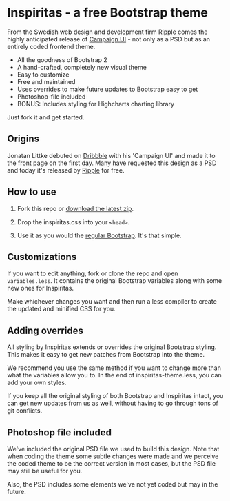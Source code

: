 # Inspiritas - a free Bootstrap theme 

From the Swedish web design and development firm Ripple comes the
highly anticipated release of <a href="http://dribbble.com/shots/156005-Campaign-UI">Campaign UI</a> - not only as a
PSD but as an entirely coded frontend theme. 

- All the goodness of Bootstrap 2
- A hand-crafted, completely new visual theme
- Easy to customize
- Free and maintained
- Uses overrides to make future updates to Bootstrap easy to get
- Photoshop-file included
- BONUS: Includes styling for Highcharts charting library

Just fork it and get started.

## Origins

Jonatan Littke debuted on <a href="http://www.dribbble.com">Dribbble</a> with his 'Campaign UI'
and made it to the front page on the first day. Many have requested this
design as a PSD and today it's released by <a href="http://www.ripplehq.com">Ripple</a>
for free. 

## How to use

1. Fork this repo or <a href="https://github.com/littke/inspiritas-bootstrap/archive/master.zip">download the latest zip</a>.

2. Drop the inspiritas.css into your `<head>`.

3. Use it as you would the <a href="http://twitter.github.com/bootstrap/">regular Bootstrap</a>. It's that simple.

## Customizations

If you want to edit anything, fork or clone the repo and open `variables.less`.
It contains the original Bootstrap variables along with some new ones for Inspiritas.

Make whichever changes you want and then run a less compiler to create
the updated and minified CSS for you.

## Adding overrides

All styling by Inspiritas extends or overrides the original Bootstrap styling. This makes
it easy to get new patches from Bootstrap into the theme.

We recommend you use the same method if you want to change more than what the variables 
allow you to. In the end of inspiritas-theme.less, you can add your own styles. 

If you keep all the original styling of both Bootstrap and Inspiritas intact, you can
get new updates from us as well, without having to go through tons of git conflicts.

## Photoshop file included

We've included the original PSD file we used to build this design. Note that
when coding the theme some subtle changes were made and we perceive the coded theme 
to be the correct version in most cases, but the PSD file may still be useful for you.

Also, the PSD includes some elements we've not yet coded but may in the future.
